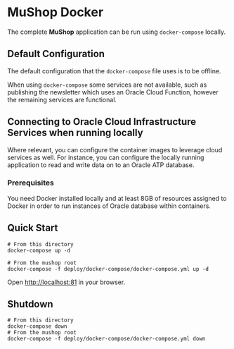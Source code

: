 # MuShop Docker

The complete **MuShop** application can be run using `docker-compose` locally.

## Default Configuration

The default configuration that the `docker-compose` file uses is to be offline.

When using `docker-compose` some services are not available, such as publishing the newsletter which uses an Oracle Cloud Function, however the remaining services are functional.

## Connecting to Oracle Cloud Infrastructure Services when running locally

Where relevant, you can configure the container images to leverage cloud services as well. 
For instance, you can configure the locally running application to read and write data on 
to an Oracle ATP database.

### Prerequisites

You need Docker installed locally and at least 8GB of resources assigned to Docker in order to run instances of Oracle database within containers.

## Quick Start

```shell
# From this directory
docker-compose up -d

# From the mushop root
docker-compose -f deploy/docker-compose/docker-compose.yml up -d
```

Open [http://localhost:81](http://localhost:81) in your browser.

## Shutdown

```shell
# From this directory
docker-compose down
# From the mushop root
docker-compose -f deploy/docker-compose/docker-compose.yml down
```
